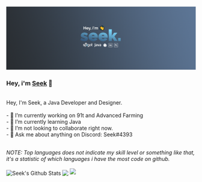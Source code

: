 [![Header](https://raw.githubusercontent.com/SeekYML/About/master/Seek/About.png "Header")](https://seek.ml/)
<br />
### Hey, i'm [Seek](https://seek.ml) 👋
<br />
Hey, I'm Seek, a Java Developer and Designer.
<br />
<br />
- 🔭 I’m currently working on 91t and Advanced Farming
<br />
- 🌱 I’m currently learning Java
<br />
- 👯 I’m not looking to collaborate right now.
<br />
- 💬 Ask me about anything on Discord: Seek#4393
<br />
<br />

*NOTE: Top languages does not indicate my skill level or something like that, it's a statistic of which languages i have the most code on github.*
<br />
<br />
<a>
  <img align="center" src="https://github-readme-stats.vercel.app/api?username=seekyml&show_icons=true&include_all_commits=true&theme=nord" alt="Seek's Github Stats" />
</a>
<a>
  <img align="center" src="https://github-readme-stats.vercel.app/api/top-langs/?username=seekyml&layout=compact&theme=nord" />
</a>
  <img src="https://github-readme-stats.vercel.app/api/pin/?username=seekyml&repo=AdvancedFarming&theme=nord" /> 

